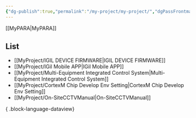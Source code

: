 ```yaml
---
{"dg-publish":true,"permalink":"/my-project/my-project/","dgPassFrontmatter":true,"created":"2023-12-13T17:50:08.564+09:00","updated":"2023-12-18T18:58:57.752+09:00"}
---
```


[[MyPARA\|MyPARA]]
## List
- [[MyProject/IGIL DEVICE FIRMWARE\|IGIL DEVICE FIRMWARE]]
- [[MyProject/IGil Mobile APP\|IGil Mobile APP]]
- [[MyProject/Multi-Equipment Integrated Control System\|Multi-Equipment Integrated Control System]]
- [[MyProject/CortexM Chip Develop Env Setting\|CortexM Chip Develop Env Setting]]
- [[MyProject/On-SiteCCTVManual\|On-SiteCCTVManual]]

{ .block-language-dataview}